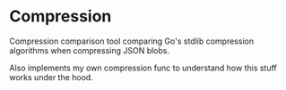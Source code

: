 # Compression
Compression comparison tool comparing Go's stdlib compression algorithms when compressing JSON blobs.

Also implements my own compression func to understand how this stuff works under the hood.
